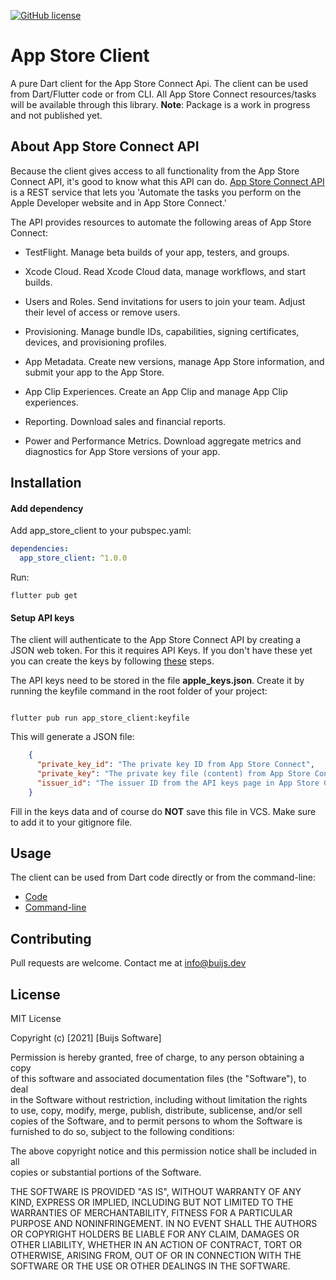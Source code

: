 [![GitHub license](https://img.shields.io/github/license/buijs-dev/app-store-connect-dart?style=for-the-badge)](#License)

# App Store Client
A pure Dart client for the App Store Connect Api. The client can be used from Dart/Flutter code or from CLI. 
All App Store Connect resources/tasks will be available through this library. <B>Note</B>: Package is a 
work in progress and not published yet.

## About App Store Connect API
Because the client gives access to all functionality from the App Store Connect API, it's good to know
what this API can do. [App Store Connect API](https://developer.apple.com/documentation/appstoreconnectapi) 
is a REST service that lets you 'Automate the tasks you perform on the Apple Developer website and in App Store Connect.'

The API provides resources to automate the following areas of App Store Connect:

- TestFlight. Manage beta builds of your app, testers, and groups.

- Xcode Cloud. Read Xcode Cloud data, manage workflows, and start builds.

- Users and Roles. Send invitations for users to join your team. Adjust their level of access or remove users.

- Provisioning. Manage bundle IDs, capabilities, signing certificates, devices, and provisioning profiles.

- App Metadata. Create new versions, manage App Store information, and submit your app to the App Store.

- App Clip Experiences. Create an App Clip and manage App Clip experiences.

- Reporting. Download sales and financial reports.

- Power and Performance Metrics. Download aggregate metrics and diagnostics for App Store versions of your app.

## Installation

#### Add dependency
Add app_store_client to your pubspec.yaml:

```yaml
dependencies:
  app_store_client: ^1.0.0
```

Run:

``` shell
flutter pub get
```


#### Setup API keys
The client will authenticate to the App Store Connect API by creating a JSON web token.
For this it requires API Keys. If you don't have these yet you can create the keys by following
[these](https://developer.apple.com/documentation/appstoreconnectapi/creating_api_keys_for_app_store_connect_api) steps.

The API keys need to be stored in the file <B>apple_keys.json</B>. Create it by running the keyfile command in the root folder
of your project:

```shell

flutter pub run app_store_client:keyfile

````

This will generate a JSON file:

```json
    {
      "private_key_id": "The private key ID from App Store Connect",
      "private_key": "The private key file (content) from App Store Connect.",
      "issuer_id": "The issuer ID from the API keys page in App Store Connect."
    }
```

Fill in the keys data and of course do <B>NOT</B> save this file in VCS. Make sure to add it to your gitignore file.

## Usage
The client can be used from Dart code directly or from the command-line:
- [Code](docs/CODING.md)
- [Command-line](docs/COMMANDLINE.md)

## Contributing
Pull requests are welcome. Contact me at info@buijs.dev

## License
MIT License

Copyright (c) [2021] [Buijs Software]

Permission is hereby granted, free of charge, to any person obtaining a copy  
of this software and associated documentation files (the "Software"), to deal  
in the Software without restriction, including without limitation the rights  
to use, copy, modify, merge, publish, distribute, sublicense, and/or sell  
copies of the Software, and to permit persons to whom the Software is  
furnished to do so, subject to the following conditions:

The above copyright notice and this permission notice shall be included in all  
copies or substantial portions of the Software.

THE SOFTWARE IS PROVIDED "AS IS", WITHOUT WARRANTY OF ANY KIND, EXPRESS OR IMPLIED, 
INCLUDING BUT NOT LIMITED TO THE WARRANTIES OF MERCHANTABILITY, FITNESS FOR A 
PARTICULAR PURPOSE AND NONINFRINGEMENT. IN NO EVENT SHALL THE AUTHORS OR COPYRIGHT 
HOLDERS BE LIABLE FOR ANY CLAIM, DAMAGES OR OTHER LIABILITY, WHETHER IN AN ACTION OF CONTRACT, 
TORT OR OTHERWISE, ARISING FROM, OUT OF OR IN CONNECTION WITH THE SOFTWARE OR THE USE 
OR OTHER DEALINGS IN THE SOFTWARE.